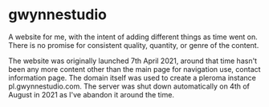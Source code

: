 # gwynnestudio
A website for me, with the intent of adding different things as time went on. There is no promise for consistent quality, quantity, or genre of the content.

The website was originally launched 7th April 2021, around that time hasn't been any more content other than the main page for navigation use, contact information page. The domain itself was used to create a pleroma instance pl.gwynnestudio.com. The server was shut down automatically on 4th of August in 2021 as I've abandon it around the time.
